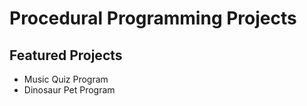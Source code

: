 # Procedural Programming Projects


## Featured Projects
* Music Quiz Program
* Dinosaur Pet Program
